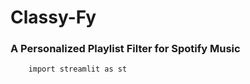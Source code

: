 # Classy-Fy
### A Personalized Playlist Filter for Spotify Music

```
    import streamlit as st
    
```
